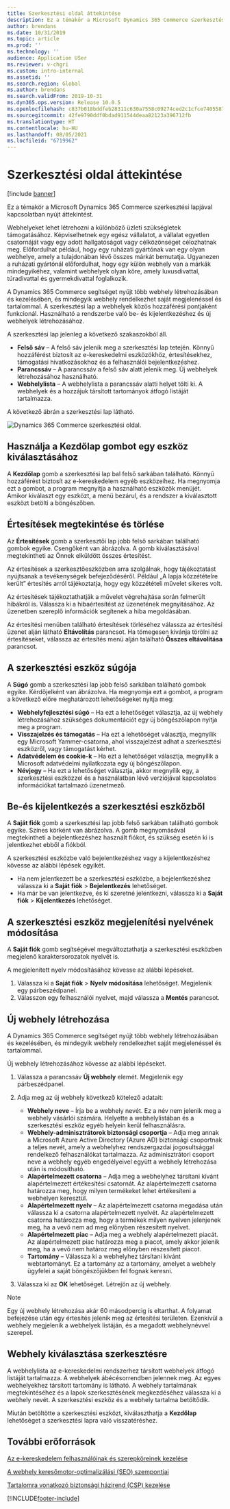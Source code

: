 ```yaml
---
title: Szerkesztési oldal áttekintése
description: Ez a témakör a Microsoft Dynamics 365 Commerce szerkesztési lapjával kapcsolatban nyújt áttekintést.
author: brendans
ms.date: 10/31/2019
ms.topic: article
ms.prod: ''
ms.technology: ''
audience: Application USer
ms.reviewer: v-chgri
ms.custom: intro-internal
ms.assetid: ''
ms.search.region: Global
ms.author: brendans
ms.search.validFrom: 2019-10-31
ms.dyn365.ops.version: Release 10.0.5
ms.openlocfilehash: c837b018bddfeb28311c630a7558c09274ced2c1cfce7405587bd1be78d72a96
ms.sourcegitcommit: 42fe9790ddf0bdad911544deaa82123a396712fb
ms.translationtype: HT
ms.contentlocale: hu-HU
ms.lasthandoff: 08/05/2021
ms.locfileid: "6719962"
---
```

# <a name="authoring-page-overview"></a>Szerkesztési oldal áttekintése

  
 [!include [banner](includes/banner.md)]

Ez a témakör a Microsoft Dynamics 365 Commerce szerkesztési lapjával kapcsolatban nyújt áttekintést.

Webhelyeket lehet létrehozni a különböző üzleti szükségletek támogatásához. Képviselhetnek egy egész vállalatot, a vállalat egyetlen csatornáját vagy egy adott hallgatóságot vagy célközönséget célozhatnak meg. Előfordulhat például, hogy egy ruházati gyártónak van egy olyan webhelye, amely a tulajdonában lévő összes márkát bemutatja. Ugyanezen a ruházati gyártónál előfordulhat, hogy egy külön webhely van a márkák mindegyikéhez, valamint webhelyek olyan köre, amely luxusdivattal, túradivattal és gyermekdivattal foglalkozik.

A Dynamics 365 Commerce segítséget nyújt több webhely létrehozásában és kezelésében, és mindegyik webhely rendelkezhet saját megjelenéssel és tartalommal. A szerkesztési lap a webhelyek közös hozzáférési pontjaként funkcionál. Használható a rendszerbe való be- és kijelentkezéshez és új webhelyek létrehozásához.

A szerkesztési lap jelenleg a következő szakaszokból áll.

- **Felső sáv** – A felső sáv jelenik meg a szerkesztési lap tetején. Könnyű hozzáférést biztosít az e-kereskedelmi eszközökhöz, értesítésekhez, támogatási hivatkozásokhoz és a felhasználói bejelentkezéshez.
- **Parancssáv** – A parancssáv a felső sáv alatt jelenik meg. Új webhelyek létrehozásához használható.
- **Webhelylista** – A webhelylista a parancssáv alatti helyet tölti ki. A webhelyek és a hozzájuk társított tartományok átfogó listáját tartalmazza.

A következő ábrán a szerkesztési lap látható.

![Dynamics 365 Commerce szerkesztési oldal.](../commerce/media/authoring_tools_01.png)

## <a name="use-the-home-button-to-select-a-tool"></a>Használja a Kezdőlap gombot egy eszköz kiválasztásához

A **Kezdőlap** gomb a szerkesztési lap bal felső sarkában található. Könnyű hozzáférést biztosít az e-kereskedelem egyéb eszközeihez. Ha megnyomja ezt a gombot, a program megnyitja a használható eszközök menüjét. Amikor kiválaszt egy eszközt, a menü bezárul, és a rendszer a kiválasztott eszközt betölti a böngészőben.

## <a name="view-and-clear-notifications"></a>Értesítések megtekintése és törlése

Az **Értesítések** gomb a szerkesztői lap jobb felső sarkában található gombok egyike. Csengőként van ábrázolva. A gomb kiválasztásával megtekintheti az Önnek elküldött összes értesítést.

Az értesítések a szerkesztőeszközben arra szolgálnak, hogy tájékoztatást nyújtsanak a tevékenységek befejeződéséről. Például „A lapja közzétételre került” értesítés arról tájékoztatja, hogy egy közzétételi művelet sikeres volt.

Az értesítések tájékoztathatják a művelet végrehajtása során felmerült hibákról is. Válassza ki a hibaértesítést az üzenetének megnyitásához. Az üzenetben szereplő információk segítenek a hiba megoldásában.

Az értesítési menüben található értesítések törléséhez válassza az értesítési üzenet alján látható **Eltávolítás** parancsot. Ha tömegesen kívánja törölni az értesítéseket, válassza az értesítés menü alján található **Összes eltávolítása** parancsot.

## <a name="get-help-with-the-authoring-tool"></a>A szerkesztési eszköz súgója

A **Súgó** gomb a szerkesztési lap jobb felső sarkában található gombok egyike. Kérdőjelként van ábrázolva. Ha megnyomja ezt a gombot, a program a következő előre meghatározott lehetőségeket nyitja meg:

- **Webhelyfejlesztési súgó** – Ha ezt a lehetőséget választja, az új webhely létrehozásához szükséges dokumentációt egy új böngészőlapon nyitja meg a program.
- **Visszajelzés és támogatás** – Ha ezt a lehetőséget választja, megnyílik egy Microsoft Yammer-csatorna, ahol visszajelzést adhat a szerkesztési eszközről, vagy támogatást kérhet.
- **Adatvédelem és cookie-k** – Ha ezt a lehetőséget választja, megnyílik a Microsoft adatvédelmi nyilatkozata egy új böngészőlapon.
- **Névjegy** – Ha ezt a lehetőséget választja, akkor megnyílik egy, a szerkesztési eszközzel és a használatban lévő verziójával kapcsolatos információkat tartalmazó üzenetmező.

## <a name="sign-in-to-and-out-of-the-authoring-tool"></a>Be-és kijelentkezés a szerkesztési eszközből

A **Saját fiók** gomb a szerkesztési lap jobb felső sarkában található gombok egyike. Színes körként van ábrázolva. A gomb megnyomásával megtekintheti a bejelentkezéshez használt fiókot, és szükség esetén ki is jelentkezhet ebből a fiókból.

A szerkesztési eszközbe való bejelentkezéshez vagy a kijelentkezéshez kövesse az alábbi lépések egyikét.

- Ha nem jelentkezett be a szerkesztési eszközbe, a bejelentkezéshez válassza ki a **Saját fiók** \> **Bejelentkezés** lehetőséget.
- Ha már be van jelentkezve, és ki szeretné jelentkezni, válassza ki a **Saját fiók** \> **Kijelentkezés** lehetőséget.

## <a name="change-the-display-language-of-the-authoring-tool"></a>A szerkesztési eszköz megjelenítési nyelvének módosítása

A **Saját fiók** gomb segítségével megváltoztathatja a szerkesztési eszközben megjelenő karaktersorozatok nyelvét is.

A megjelenített nyelv módosításához kövesse az alábbi lépéseket.

1. Válassza ki a **Saját fiók** \> **Nyelv módosítása** lehetőséget. Megjelenik egy párbeszédpanel.
1. Válasszon egy felhasználói nyelvet, majd válassza a **Mentés** parancsot.

## <a name="create-a-new-website"></a>Új webhely létrehozása

A Dynamics 365 Commerce segítséget nyújt több webhely létrehozásában és kezelésében, és mindegyik webhely rendelkezhet saját megjelenéssel és tartalommal.

Új webhely létrehozásához kövesse az alábbi lépéseket.

1. Válassza a parancssáv **Új webhely** elemét. Megjelenik egy párbeszédpanel.
2. Adja meg az új webhely következő kötelező adatait:

    - **Webhely neve** – Írja be a webhely nevét. Ez a név nem jelenik meg a webhely vásárlói számára. Helyette a webhelylistában és a szerkesztési eszköz egyéb helyein kerül felhasználásra.
    - **Webhely-adminisztrátorok biztonsági csoportja** – Adja meg annak a Microsoft Azure Active Directory (Azure AD) biztonsági csoportnak a teljes nevét, amely a webhelyhez rendszergazdai jogosultsággal rendelkező felhasználókat tartalmazza. Az adminisztrátori csoport neve a webhely egyéb engedélyeivel együtt a webhely létrehozása után is módosítható.
    - **Alapértelmezett csatorna** – Adja meg a webhelyhez társítani kívánt alapértelmezett értékesítési csatornát. Az alapértelmezett csatorna határozza meg, hogy milyen termékeket lehet értékesíteni a webhelyen keresztül.
    - **Alapértelmezett nyelv** – Az alapértelmezett csatorna megadása után válassza ki a csatorna alapértelmezett nyelvét. Az alapértelmezett csatorna határozza meg, hogy a termékek milyen nyelven jelenjenek meg, ha a vevő nem ad meg előnyben részesített nyelvet.
    - **Alapértelmezett piac** – Adja meg a webhely alapértelmezett piacát. Az alapértelmezett piac határozza meg a piacot, amely akkor jelenik meg, ha a vevő nem határoz meg előnyben részesített piacot.
    - **Tartomány** – Válassza ki a webhelyhez társítani kívánt webtartományt. Ez a tartomány az a tartomány, amelyet a webhely ügyfelei a saját böngészőjükben fel fognak keresni.

1. Válassza ki az **OK** lehetőséget. Létrejön az új webhely.

> [!NOTE]
> Egy új webhely létrehozása akár 60 másodpercig is eltarthat. A folyamat befejezése után egy értesítés jelenik meg az értesítési területen. Ezenkívül a webhely megjelenik a webhelyek listáján, és a megadott webhelynévvel szerepel.

## <a name="select-a-website-to-author"></a>Webhely kiválasztása szerkesztésre

A webhelylista az e-kereskedelmi rendszerhez társított webhelyek átfogó listáját tartalmazza. A webhelyek ábécésorrendben jelennek meg. Az egyes webhelyekhez társított tartomány is látható. A webhely tartalmának megtekintéséhez és a lapok szerkesztésének megkezdéséhez válassza ki a webhely nevét. A szerkesztési eszköz és a webhely tartalma betöltődik.

Miután betöltötte a szerkesztési eszközt, kiválaszthatja a **Kezdőlap** lehetőséget a szerkesztési lapra való visszatéréshez.

## <a name="additional-resources"></a>További erőforrások

[Az e-kereskedelem felhasználóinak és szerepköreinek kezelése](manage-ecommerce-users-roles.md)

[A webhely keresőmotor-optimalizálási (SEO) szempontjai](search-engine-optimization-considerations.md)

[Tartalomra vonatkozó biztonsági házirend (CSP) kezelése](manage-csp.md)


[!INCLUDE[footer-include](../includes/footer-banner.md)]
